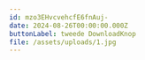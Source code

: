 ```yaml
---
id: mzo3EHvcvehcfE6fnAuj-
date: 2024-08-26T00:00:00.000Z
buttonLabel: tweede DownloadKnop
file: /assets/uploads/1.jpg
---
```

